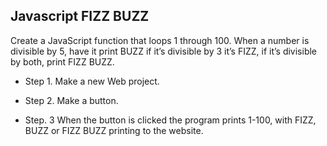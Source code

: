 
## Javascript FIZZ BUZZ

Create a JavaScript function that loops 1 through 100. When a number is divisible by 5, have it print BUZZ if it’s divisible by 3 it’s FIZZ, if it’s divisible by both, print FIZZ BUZZ.  

* Step 1. 
Make a new Web project. 

* Step 2.
Make a button. 

* Step. 3
 When the button is clicked the program prints 1-100, with FIZZ, BUZZ or FIZZ BUZZ printing to the website. 
